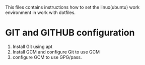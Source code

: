 This files contains instructions how to set the linux(ubuntu) work environment in work with dotfiles.

# GIT and GITHUB configuration
  1. Install Git using apt
  2. Install GCM and configure Git to use GCM
  3. configure GCM to use GPG/pass.
